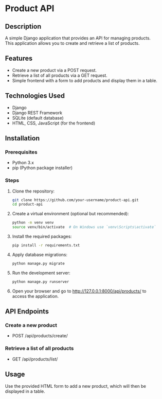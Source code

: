 # Product API

## Description
A simple Django application that provides an API for managing products. This application allows you to create and retrieve a list of products.

## Features
- Create a new product via a POST request.
- Retrieve a list of all products via a GET request.
- Simple frontend with a form to add products and display them in a table.

## Technologies Used
- Django
- Django REST Framework
- SQLite (default database)
- HTML, CSS, JavaScript (for the frontend)

## Installation

### Prerequisites
- Python 3.x
- pip (Python package installer)

### Steps
1. Clone the repository:
   ```bash
   git clone https://github.com/your-username/product-api.git
   cd product-api
2. Create a virtual environment (optional but recommended):
   ```bash
   python -m venv venv
   source venv/bin/activate  # On Windows use `venv\Scripts\activate`
3. Install the required packages:
   ```bash
   pip install -r requirements.txt
4. Apply database migrations:
   ```bash
   python manage.py migrate
5. Run the development server:
   ```bash
   python manage.py runserver
6. Open your browser and go to http://127.0.0.1:8000/api/products/ to access the application.
   
   
## API Endpoints
### Create a new product
- POST /api/products/create/
### Retrieve a list of all products 
- GET /api/products/list/ 

## Usage
Use the provided HTML form to add a new product, which will then be displayed in a table.
   
   
